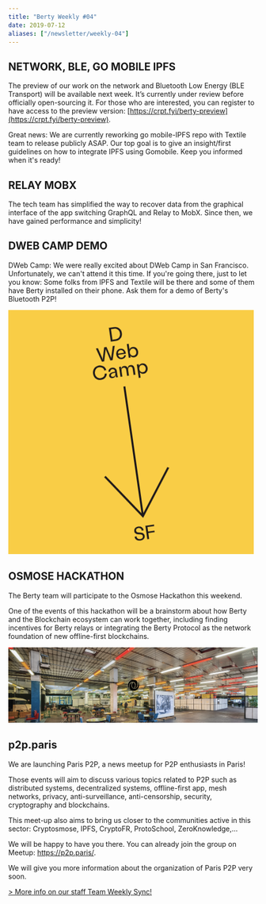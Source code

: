 ```yaml
---
title: "Berty Weekly #04"
date: 2019-07-12
aliases: ["/newsletter/weekly-04"]
---
```


## NETWORK, BLE, GO MOBILE IPFS

The preview of our work on the network and Bluetooth Low Energy (BLE Transport) will be available next week. It’s currently under review before officially open-sourcing it. For those who are interested, you can register to have access to the preview version: [https://crpt.fyi/berty-preview](https://crpt.fyi/berty-preview).

Great news: We are currently reworking go mobile-IPFS repo with Textile team to release publicly ASAP. Our top goal is to give an insight/first guidelines on how to integrate IPFS using Gomobile. Keep you informed when it's ready!

## RELAY MOBX

The tech team has simplified the way to recover data from the graphical interface of the app switching GraphQL and Relay to MobX. Since then, we have gained performance and simplicity!

## DWEB CAMP DEMO

DWeb Camp: We were really excited about DWeb Camp in San Francisco. Unfortunately, we can't attend it this time. If you're going there, just to let you know: Some folks from IPFS and Textile will be there and some of them have Berty installed on their phone. Ask them for a demo of Berty's Bluetooth P2P!

![](image01.png)

## OSMOSE HACKATHON

The Berty team will participate to the Osmose Hackathon this weekend.

One of the events of this hackathon will be a brainstorm about how Berty and the Blockchain ecosystem can work together, including finding incentives for Berty relays or integrating the Berty Protocol as the network foundation of new offline-first blockchains.

![](image02.png)

## p2p.paris

We are launching Paris P2P, a news meetup for P2P enthusiasts in Paris!

Those events will aim to discuss various topics related to P2P such as distributed systems, decentralized systems, offline-first app, mesh networks, privacy, anti-surveillance, anti-censorship, security, cryptography and blockchains.

This meet-up also aims to bring us closer to the communities active in this sector: Cryptosmose, IPFS, CryptoFR, ProtoSchool, ZeroKnowledge,...

We will be happy to have you there. You can already join the group on Meetup: https://p2p.paris/.

We will give you more information about the organization of Paris P2P very soon.




[> More info on our staff Team Weekly Sync!](https://github.com/berty/mgmt/blob/master/meeting-notes/2019/Q4/2019-10-04--staff-team-weekly-sync.md)
